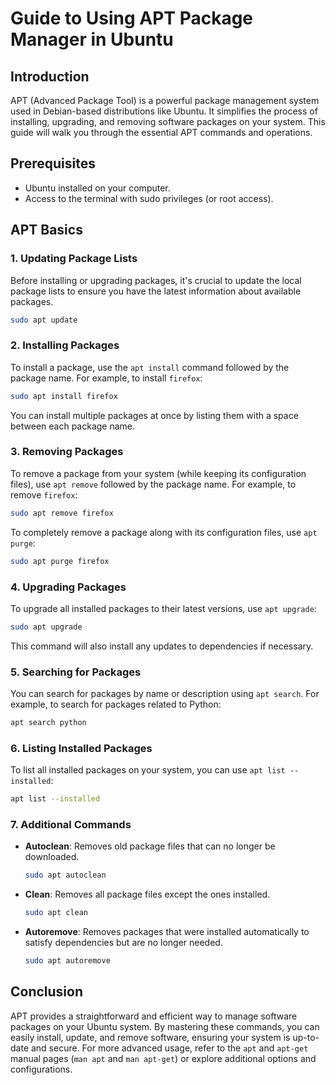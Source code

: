 # Guide to Using APT Package Manager in Ubuntu

## Introduction

APT (Advanced Package Tool) is a powerful package management system used in Debian-based distributions like Ubuntu. It simplifies the process of installing, upgrading, and removing software packages on your system. This guide will walk you through the essential APT commands and operations.

## Prerequisites

- Ubuntu installed on your computer.
- Access to the terminal with sudo privileges (or root access).

## APT Basics

### 1. Updating Package Lists

Before installing or upgrading packages, it's crucial to update the local package lists to ensure you have the latest information about available packages.

```bash
sudo apt update
```

### 2. Installing Packages

To install a package, use the `apt install` command followed by the package name. For example, to install `firefox`:

```bash
sudo apt install firefox
```

You can install multiple packages at once by listing them with a space between each package name.

### 3. Removing Packages

To remove a package from your system (while keeping its configuration files), use `apt remove` followed by the package name. For example, to remove `firefox`:

```bash
sudo apt remove firefox
```

To completely remove a package along with its configuration files, use `apt purge`:

```bash
sudo apt purge firefox
```

### 4. Upgrading Packages

To upgrade all installed packages to their latest versions, use `apt upgrade`:

```bash
sudo apt upgrade
```

This command will also install any updates to dependencies if necessary.

### 5. Searching for Packages

You can search for packages by name or description using `apt search`. For example, to search for packages related to Python:

```bash
apt search python
```

### 6. Listing Installed Packages

To list all installed packages on your system, you can use `apt list --installed`:

```bash
apt list --installed
```

### 7. Additional Commands

- **Autoclean**: Removes old package files that can no longer be downloaded.
  ```bash
  sudo apt autoclean
  ```

- **Clean**: Removes all package files except the ones installed.
  ```bash
  sudo apt clean
  ```

- **Autoremove**: Removes packages that were installed automatically to satisfy dependencies but are no longer needed.
  ```bash
  sudo apt autoremove
  ```

## Conclusion

APT provides a straightforward and efficient way to manage software packages on your Ubuntu system. By mastering these commands, you can easily install, update, and remove software, ensuring your system is up-to-date and secure. For more advanced usage, refer to the `apt` and `apt-get` manual pages (`man apt` and `man apt-get`) or explore additional options and configurations.
